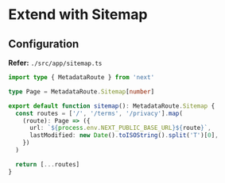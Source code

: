 # Extend with Sitemap

<!--
https://github.com/openstatusHQ/openstatus/blob/main/apps/web/src/app/sitemap.ts

https://github.com/sadmann7/skateshop/blob/main/src/app/sitemap.ts
-->

## Configuration

**Refer:** `./src/app/sitemap.ts`

```ts
import type { MetadataRoute } from 'next'

type Page = MetadataRoute.Sitemap[number]

export default function sitemap(): MetadataRoute.Sitemap {
  const routes = ['/', '/terms', '/privacy'].map(
    (route): Page => ({
      url: `${process.env.NEXT_PUBLIC_BASE_URL}${route}`,
      lastModified: new Date().toISOString().split('T')[0],
    })
  )

  return [...routes]
}
```
